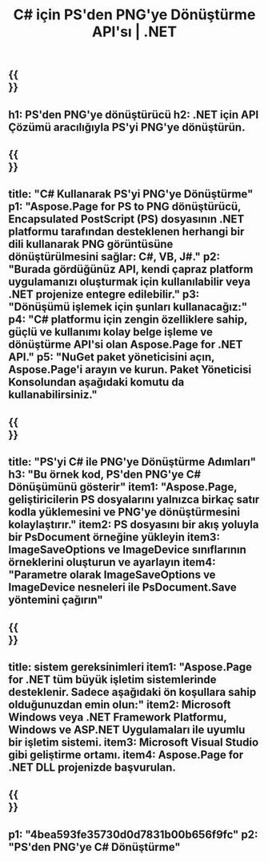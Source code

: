 ﻿---
translation: true
template: /_templates/_conversion-child-net.md
title: C# için PS'den PNG'ye Dönüştürme API'sı | .NET
url: /net/conversion/ps-to-png/
description: PS'den PNG'ye C# dönüştürme için örnek kod. VB.NET, Asp.NET veya herhangi bir .NET tabanlı uygulama içinde toplu PS dosyalarını PNG'ye dönüştürmek için API örnek kodunu kullanın.
informat: PS
outformat: PNG
otherformats: XPS EPS
---

{{<section banner>}}
---
h1: PS'den PNG'ye dönüştürücü
h2: .NET için API Çözümü aracılığıyla PS'yi PNG'ye dönüştürün.
---

{{<section overview>}}
---
title: "C# Kullanarak PS'yi PNG'ye Dönüştürme"
p1: "Aspose.Page for PS to PNG dönüştürücü, Encapsulated PostScript (PS) dosyasının .NET platformu tarafından desteklenen herhangi bir dili kullanarak PNG görüntüsüne dönüştürülmesini sağlar: C#, VB, J#."
p2: "Burada gördüğünüz API, kendi çapraz platform uygulamanızı oluşturmak için kullanılabilir veya .NET projenize entegre edilebilir."
p3: "Dönüşümü işlemek için şunları kullanacağız:"
p4: "C# platformu için zengin özelliklere sahip, güçlü ve kullanımı kolay belge işleme ve dönüştürme API'si olan Aspose.Page for .NET API."
p5: "NuGet paket yöneticisini açın, Aspose.Page'i arayın ve kurun. Paket Yöneticisi Konsolundan aşağıdaki komutu da kullanabilirsiniz."
---

{{<section feature1>}}
---
title: "PS'yi C# ile PNG'ye Dönüştürme Adımları"
h3: "Bu örnek kod, PS'den PNG'ye C# Dönüşümünü gösterir"
item1: "Aspose.Page, geliştiricilerin PS dosyalarını yalnızca birkaç satır kodla yüklemesini ve PNG'ye dönüştürmesini kolaylaştırır."
item2: PS dosyasını bir akış yoluyla bir PsDocument örneğine yükleyin
item3: ImageSaveOptions ve ImageDevice sınıflarının örneklerini oluşturun ve ayarlayın
item4: "Parametre olarak ImageSaveOptions ve ImageDevice nesneleri ile PsDocument.Save yöntemini çağırın"
---

{{<section feature2>}}
---
title: sistem gereksinimleri
item1: "Aspose.Page for .NET tüm büyük işletim sistemlerinde desteklenir. Sadece aşağıdaki ön koşullara sahip olduğunuzdan emin olun:"
item2: Microsoft Windows veya .NET Framework Platformu, Windows ve ASP.NET Uygulamaları ile uyumlu bir işletim sistemi.
item3: Microsoft Visual Studio gibi geliştirme ortamı.
item4: Aspose.Page for .NET DLL projenizde başvurulan.
---

{{<section gist>}}
---
p1: "4bea593fe35730d0d7831b00b656f9fc"
p2: "PS'den PNG'ye C# Dönüştürme"
---

